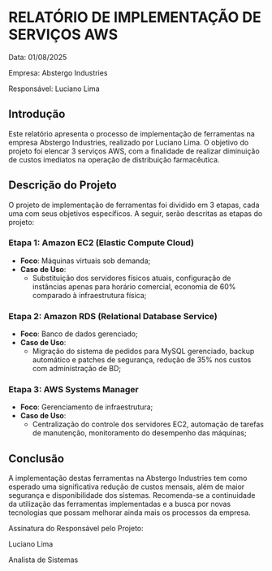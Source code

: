 # RELATÓRIO DE IMPLEMENTAÇÃO DE SERVIÇOS AWS

Data: 01/08/2025

Empresa: Abstergo Industries

Responsável: Luciano Lima

## Introdução
Este relatório apresenta o processo de implementação de ferramentas na empresa Abstergo Industries, realizado por Luciano Lima. O objetivo do projeto foi elencar 3 serviços AWS, com a finalidade de realizar diminuição de custos imediatos na operação de distribuição farmacêutica.

## Descrição do Projeto
O projeto de implementação de ferramentas foi dividido em 3 etapas, cada uma com seus objetivos específicos. A seguir, serão descritas as etapas do projeto:

### Etapa 1: Amazon EC2 (Elastic Compute Cloud)
- **Foco**: Máquinas virtuais sob demanda;
- **Caso de Uso**:
  - Substituição dos servidores físicos atuais, configuração de instâncias apenas para horário comercial, economia de 60% comparado à infraestrutura física;  

### Etapa 2: Amazon RDS (Relational Database Service)
- **Foco**: Banco de dados gerenciado;
- **Caso de Uso**:
  - Migração do sistema de pedidos para MySQL gerenciado, backup automático e patches de segurança, redução de 35% nos custos com administração de BD;

### Etapa 3: AWS Systems Manager
- **Foco**: Gerenciamento de infraestrutura;
- **Caso de Uso**:
  - Centralização do controle dos servidores EC2, automação de tarefas de manutenção, monitoramento do desempenho das máquinas;

## Conclusão
A implementação destas ferramentas na Abstergo Industries tem como esperado uma significativa redução de custos mensais, além de maior segurança e disponibilidade dos sistemas. Recomenda-se a continuidade da utilização das ferramentas implementadas e a busca por novas tecnologias que possam melhorar ainda mais os processos da empresa.


Assinatura do Responsável pelo Projeto:  

Luciano Lima

Analista de Sistemas
